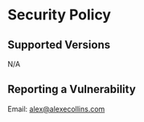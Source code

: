 # Security Policy

## Supported Versions

N/A

## Reporting a Vulnerability

Email: [alex@alexecollins.com](mailto:alex@alexecollins.com)

